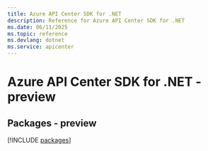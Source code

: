```yaml
---
title: Azure API Center SDK for .NET
description: Reference for Azure API Center SDK for .NET
ms.date: 06/11/2025
ms.topic: reference
ms.devlang: dotnet
ms.service: apicenter
---
```

# Azure API Center SDK for .NET - preview
## Packages - preview
[!INCLUDE [packages](api-center-index.md)]